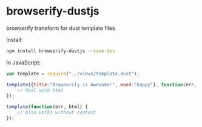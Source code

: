 browserify-dustjs
=================

browserify transform for dust template files

Install:
```bash
npm install browserify-dustjs --save-dev
```

In JavaScript:
```js
var template = require("../views/template.dust");

template({title:"Browserify is Awesome!", mood:"happy"}, function(err, html) {
    // Deal with html
});

template(function(err, html) {
    // Also works without context
});
```
